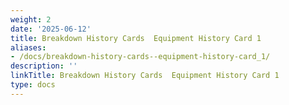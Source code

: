 ```yaml
---
weight: 2
date: '2025-06-12'
title: Breakdown History Cards  Equipment History Card 1
aliases:
- /docs/breakdown-history-cards--equipment-history-card_1/
description: ''
linkTitle: Breakdown History Cards  Equipment History Card 1
type: docs
---
```


